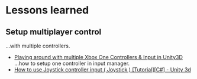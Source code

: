 # Lessons learned

## Setup multiplayer control
...with multiple controllers.
- [Playing around with multiple Xbox One Controllers & Input in Unity3D
](https://www.youtube.com/watch?v=WIZz2oiZyqU)
...how to setup one controller in input manager.
- [How to use Joystick controller input ( Joystick ) [Tutorial][C#] - Unity 3d
](https://www.youtube.com/watch?v=384_g0f7K_I)